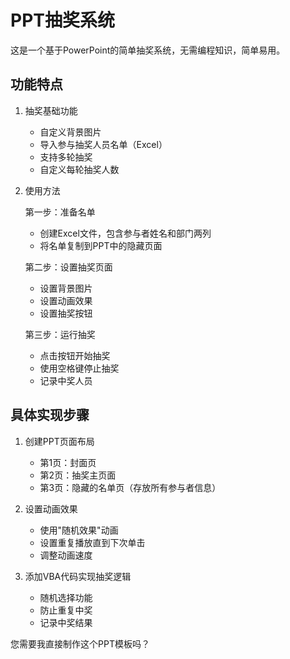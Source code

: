 # PPT抽奖系统

这是一个基于PowerPoint的简单抽奖系统，无需编程知识，简单易用。

## 功能特点

1. 抽奖基础功能
   - 自定义背景图片
   - 导入参与抽奖人员名单（Excel）
   - 支持多轮抽奖
   - 自定义每轮抽奖人数
   
2. 使用方法

   第一步：准备名单
   - 创建Excel文件，包含参与者姓名和部门两列
   - 将名单复制到PPT中的隐藏页面

   第二步：设置抽奖页面
   - 设置背景图片
   - 设置动画效果
   - 设置抽奖按钮
   
   第三步：运行抽奖
   - 点击按钮开始抽奖
   - 使用空格键停止抽奖
   - 记录中奖人员

## 具体实现步骤

1. 创建PPT页面布局
   - 第1页：封面页
   - 第2页：抽奖主页面
   - 第3页：隐藏的名单页（存放所有参与者信息）

2. 设置动画效果
   - 使用"随机效果"动画
   - 设置重复播放直到下次单击
   - 调整动画速度

3. 添加VBA代码实现抽奖逻辑
   - 随机选择功能
   - 防止重复中奖
   - 记录中奖结果

您需要我直接制作这个PPT模板吗？ 